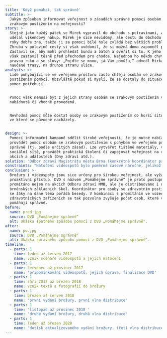 ```yaml
---
title: 'Když pomáhat, tak správně'
subtitle: >-
  Jakým způsobem informovat veřejnost o zásadách správné pomoci osobám se
  zrakovým postižením na veřejnosti?
story: >-
  Stejně jako každý pátek se Mirek vypravil do obchodu s potravinami, aby si
  udělal víkendový nákup. Mirek je sice nevidomý, ale cestu do obchodu již za ty
  roky dobře zná, takže ji za pomoci bílé hole zvládá bez větších problémů.
  Zhruba v polovině cesty si však uvědomil, že si možná doma zapomněl peněženku.
  Zastavil se, aby mohl prohledat bundu a batoh a ověřit si to. K jeho smůle se
  však zastavil těsně před přechodem pro chodce. Najednou ho někdo chytl za
  pravou ruku a se slovy: „Pojďte se mnou, já Vám pomůžu,“ odvedl Mirka z jeho
  naučené trasy, na druhou stranu ulice. 
analysis: >+
  Lidé pohybující se ve veřejném prostoru často chtějí osobám se zrakovým
  postižením pomoci. Obzvláště pokud si myslí, že se dostaly do situace, kdy
  pomoc potřebují.


  Pomoc však nemusí být z jejich strany osobám se zrakovým postižením vhodně
  nabídnutá či vhodně provedená.


  Nevhodná pomoc může dostat osoby se zrakovým postižením do horší situace, než
  ve které se původně nacházely.


design: >-
  Pomocí informační kampaně sdělit široké veřejnosti, že je nutné nabízet a
  provádět pomoc osobám se zrakovým postižením s pohybem ve veřejném prostoru
  správně (tj. podle určitých zásad). Lze vytvářet tištěné materiály, využít
  sociální sítě, provádět praktická školení či zapojovat veřejnost na různých
  akcích a událostech (Dny zdraví atd.).
solution: "Odbor zdraví Magistrátu města Brna (konkrétně koordinátor pro osoby se zdravotním postižením) připravil projekt „Pomáhejme správně“, a to ve spolupráci s obecně prospěšnou společností Tyfloservis, Střediskem Teiresiás Masarykovy univerzity (středisko pro pomoc studentům se specifickými nároky) a Školou pro výcvik vodicích psů. V rámci projektu byla vydána brožura a natočeny situační videospoty.\r\n\nBrožura s názvem „Průvodce pomoci osobám se zrakovým postižením na veřejnosti a v dopravě“ se zaměřila na správné a úspěšné nabídnutí pomoci na přechodu, na zastávce MHD, při nástupu/výstupu do/z vozidla MHD, pohybu na schodech či nástupu/výstupu do/z výtahu. Obsahuje vysvětlení, kdy potřebuje pomoc člověk s bílou holí nebo vodícím psem či adresář organizací pomáhajících osobám se zrakovým postižením. První vydání o nákladu 1 000 ks proběhlo v březnu 2018, druhé vydání o nákladu 2 000 ks následovalo v listopadu 2018. Brožury byly distribuovány do všech úředních budov MMB, na všechny úřady městských částí, do zdravotnických zařízení a do všech organizací pomáhajících osobám se zdravotním postižením. Jsou také nabízeny na nejrůznějších akcích pořádaných Odborem zdraví MMB.\r\nDVD s názvem „Pomáhejme správně“ obsahuje 45 situačních videospotů, většinou s délkou do 60 vteřin. Videospoty natočené jak v exteriérech, tak v interiérech zachycují ve špatných a správných verzích nabídnutí a provedení pomoci osobám se zrakovým postižením s cílem, aby si diváci uvědomili rozdíly. Kromě DVD byly videospoty umístěny i na webové stránky www.brno-prorodiny.cz a sdíleny na sociálních sítích města Brna. Navíc vzniklo ještě 8 krátkých videospotů, které byly určeny k promítání v prostředcích Dopravního podniku města Brna (tyto videospoty obsahují jen správná řešení pomoci).\r\n"
constraints: "Natočení videospotů bylo poměrně časově náročné, jelikož bylo třeba sladit časové možnosti kameramana a osob vystupujících ve videospotech, natáčení také bylo možné jen za určitého počasí.\r\n\nVýslednou kvalitu výstupu omezují dostupné finanční prostředky. Cena za natočení 45 videospotů činila cca 80 tis. Kč. V případě angažování profesionálních herců či početnějšího a profesionálnějšího filmařského štábu by byla mnohem vyšší. Odborné poradenství k obsahu textů a videospotů stálo dalších cca 45 tis. Kč.\r\n\nPromítání videospotů je možné pouze s odpovídajícím vybavením, takže například v případě dopravních prostředků MHD či zdravotnických zařízení jen v těch s LCD obrazovkami.   \r\n"
conclusion: >-
  Brožury i videospoty jsou sice určeny pro širokou veřejnost, ale vyžadují její
  proaktivní přístup. DVD s názvem „Pomáhejme správně“ je proto postupně
  promítáno nejen na akcích Odboru zdraví MMB, ale je distribuováno i do
  brněnských základních škol. Koordinátor pro osoby se zdravotním postižením pak
  se žáky na dané téma pořádá besedy. V kombinaci s promítáním ve vozech MHD či
  zdravotnických zařízeních se tak pozvolna zvyšuje počet osob, které v Brně
  pomáhají správně.
before:
  name: pred.jpg
  source: DVD „Pomáhejme správně“
  alt: Ukázka špatného způsobu pomoci z DVD „Pomáhejme správně“.
after:
  name: po.jpg
  source: DVD „Pomáhejme správně“
  alt: Ukázka správného způsobu pomoci z DVD „Pomáhejme správně“.
timeline:
  - parts: 1
    time: leden až červen 2017
    name: vznik scénáře videospotů a jejich natočení
  - parts: 1
    time: červenec až prosinec 2017
    name: 'připomínkování videospotů, jejich úprava, finalizace DVD'
  - parts: 1
    time: září 2017 až březen 2018
    name: vznik textů a fotografií do brožury
  - parts: 1
    time: březen až červen 2018
    name: 'první vydání brožury, první vlna distribuce'
  - parts: 1
    time: 'listopad až prosinec 2018 '
    name: 'druhé vydání brožury, druhá vlna distribuce'
  - parts: 1
    time: leden až březen 2020
    name: 'dotisk aktualizovaného vydání brožury, třetí vlna distribuce'
---
```

